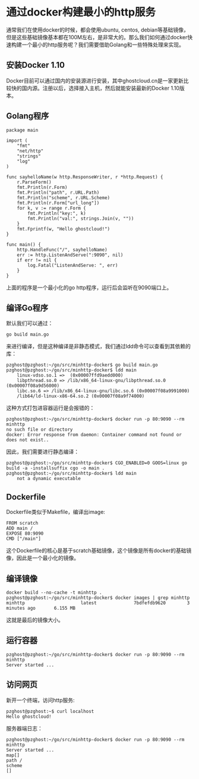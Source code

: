 # 通过docker构建最小的http服务

通常我们在使用docker的时候，都会使用ubuntu, centos, debian等基础镜像，但是这些基础镜像基本都在100M左右，是非常大的。那么我们如何通过docker快速构建一个最小的http服务呢？我们需要借助Golang和一些特殊处理来实现。

## 安装Docker 1.10
Docker目前可以通过国内的安装源进行安装，其中ghostcloud.cn是一家更新比较快的国内源。注册以后，选择接入主机，然后就能安装最新的Docker 1.10版本。

## Golang程序
```
package main

import (
	"fmt"
	"net/http"
	"strings"
	"log"
)

func sayhelloName(w http.ResponseWriter, r *http.Request) {
	r.ParseForm()
	fmt.Println(r.Form)
	fmt.Println("path", r.URL.Path)
	fmt.Println("scheme", r.URL.Scheme)
	fmt.Println(r.Form["url_long"])
	for k, v := range r.Form {
		fmt.Println("key:", k)
		fmt.Println("val:", strings.Join(v, ""))
	}
	fmt.Fprintf(w, "Hello ghostcloud!")
}

func main() {
	http.HandleFunc("/", sayhelloName)
	err := http.ListenAndServe(":9090", nil)
	if err != nil {
		log.Fatal("ListenAndServe: ", err)
	}
}
```
上面的程序是一个最小化的go http程序，运行后会监听在9090端口上。

## 编译Go程序
默认我们可以通过：
```
go build main.go
```
来进行编译，但是这种编译是非静态模式，我们通过ldd命令可以查看到其依赖的库：
```
pzghost@pzghost:~/go/src/minhttp-docker$ go build main.go
pzghost@pzghost:~/go/src/minhttp-docker$ ldd main
	linux-vdso.so.1 =>  (0x00007ffd9aedd000)
	libpthread.so.0 => /lib/x86_64-linux-gnu/libpthread.so.0 (0x00007f08a9d56000)
	libc.so.6 => /lib/x86_64-linux-gnu/libc.so.6 (0x00007f08a9991000)
	/lib64/ld-linux-x86-64.so.2 (0x00007f08a9f74000)
```
这种方式打包进容器运行是会报错的：
```
pzghost@pzghost:~/go/src/minhttp-docker$ docker run -p 80:9090 --rm minhttp
no such file or directory
docker: Error response from daemon: Container command not found or does not exist..
```

因此，我们需要进行静态编译：
```
pzghost@pzghost:~/go/src/minhttp-docker$ CGO_ENABLED=0 GOOS=linux go build -a -installsuffix cgo -o main .
pzghost@pzghost:~/go/src/minhttp-docker$ ldd main
	not a dynamic executable
```

## Dockerfile
Dockerfile类似于Makefile，编译出image:
```
FROM scratch
ADD main /
EXPOSE 80:9090
CMD ["/main"]
```

这个Dockerfile的核心是基于scratch基础镜像，这个镜像是所有docker的基础镜像，因此是一个最小化的镜像。
## 编译镜像
```
docker build --no-cache -t minhttp .
pzghost@pzghost:~/go/src/minhttp-docker$ docker images | grep minhttp
minhttp                     latest              7bdfefdb9620        3 minutes ago       6.155 MB
```
这就是最后的镜像大小。

## 运行容器
```
pzghost@pzghost:~/go/src/minhttp-docker$ docker run -p 80:9090 --rm minhttp
Server started ...
```

## 访问网页
新开一个终端，访问http服务:
```
pzghost@pzghost:~$ curl localhost
Hello ghostcloud!
```

服务器端日志：
```
pzghost@pzghost:~/go/src/minhttp-docker$ docker run -p 80:9090 --rm minhttp
Server started ...
map[]
path /
scheme
[]
```

